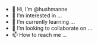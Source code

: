 - 👋 Hi, I’m @hushmanne
- 👀 I’m interested in ...
- 🌱 I’m currently learning ...
- 💞️ I’m looking to collaborate on ...
- 📫 How to reach me ...

<!---
hushmanne/hushmanne is a ✨ special ✨ repository because its `README.md` (this file) appears on your GitHub profile.
You can click the Preview link to take a look at your changes.
--->
